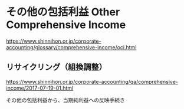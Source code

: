 # その他の包括利益 Other Comprehensive Income

https://www.shinnihon.or.jp/corporate-accounting/glossary/comprehensive-income/oci.html

## リサイクリング（組換調整）

https://www.shinnihon.or.jp/corporate-accounting/qa/comprehensive-income/2017-07-19-01.html

その他の包括利益から、当期純利益への反映手続き
